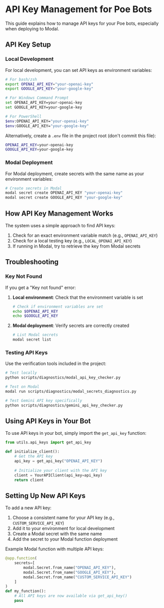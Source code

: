 # API Key Management for Poe Bots

This guide explains how to manage API keys for your Poe bots, especially when deploying to Modal.

## API Key Setup

### Local Development

For local development, you can set API keys as environment variables:

```bash
# For bash/zsh
export OPENAI_API_KEY="your-openai-key"
export GOOGLE_API_KEY="your-google-key"

# For Windows Command Prompt
set OPENAI_API_KEY=your-openai-key
set GOOGLE_API_KEY=your-google-key

# For PowerShell
$env:OPENAI_API_KEY="your-openai-key"
$env:GOOGLE_API_KEY="your-google-key"
```

Alternatively, create a `.env` file in the project root (don't commit this file):

```bash
OPENAI_API_KEY=your-openai-key
GOOGLE_API_KEY=your-google-key
```

### Modal Deployment

For Modal deployment, create secrets with the same name as your environment variables:

```bash
# Create secrets in Modal
modal secret create OPENAI_API_KEY "your-openai-key"
modal secret create GOOGLE_API_KEY "your-google-key"
```

## How API Key Management Works

The system uses a simple approach to find API keys:

1. Check for an exact environment variable match (e.g., `OPENAI_API_KEY`)
2. Check for a local testing key (e.g., `LOCAL_OPENAI_API_KEY`)
3. If running in Modal, try to retrieve the key from Modal secrets

## Troubleshooting

### Key Not Found

If you get a "Key not found" error:

1. **Local environment**: Check that the environment variable is set
   ```bash
   # Check if environment variables are set
   echo $OPENAI_API_KEY
   echo $GOOGLE_API_KEY
   ```

2. **Modal deployment**: Verify secrets are correctly created
   ```bash
   # List Modal secrets
   modal secret list
   ```

### Testing API Keys

Use the verification tools included in the project:

```bash
# Test locally
python scripts/diagnostics/modal_api_key_checker.py

# Test on Modal
modal run scripts/diagnostics/modal_secrets_diagnostics.py

# Test Gemini API key specifically
python scripts/diagnostics/gemini_api_key_checker.py
```

## Using API Keys in Your Bot

To use API keys in your bot, simply import the `get_api_key` function:

```python
from utils.api_keys import get_api_key

def initialize_client():
    # Get the API key
    api_key = get_api_key("OPENAI_API_KEY")
    
    # Initialize your client with the API key
    client = YourAPIClient(api_key=api_key)
    return client
```

## Setting Up New API Keys

To add a new API key:

1. Choose a consistent name for your API key (e.g., `CUSTOM_SERVICE_API_KEY`)
2. Add it to your environment for local development
3. Create a Modal secret with the same name
4. Add the secret to your Modal function deployment

Example Modal function with multiple API keys:

```python
@app.function(
    secrets=[
        modal.Secret.from_name("OPENAI_API_KEY"),
        modal.Secret.from_name("GOOGLE_API_KEY"),
        modal.Secret.from_name("CUSTOM_SERVICE_API_KEY")
    ]
)
def my_function():
    # All API keys are now available via get_api_key()
    pass
```
